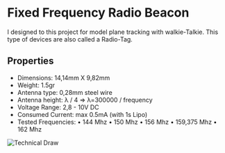 # Fixed Frequency Radio Beacon

I designed to this project for model plane tracking with walkie-Talkie. This type of devices are also called a Radio-Tag. 

## Properties
* Dimensions: 14,14mm X 9,82mm
* Weight: 1.5gr
* Antenna type: 0,28mm steel wire
* Antenna height: λ / 4 => λ=300000 / frequency
* Voltage Range: 2,8 - 10V DC
* Consumed Current: max 0.5mA (with 1s Lipo)
* Tested Frequencies:
• 144 Mhz
• 150 Mhz
• 156 Mhz
• 159,375 Mhz
• 162 Mhz

![Technical Draw](https://i.hizliresim.com/V0Jv7q.png)
